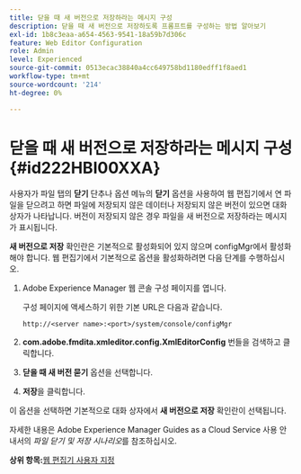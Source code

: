 ```yaml
---
title: 닫을 때 새 버전으로 저장하라는 메시지 구성
description: 닫을 때 새 버전으로 저장하도록 프롬프트를 구성하는 방법 알아보기
exl-id: 1b8c3eaa-a654-4563-9541-18a59b7d306c
feature: Web Editor Configuration
role: Admin
level: Experienced
source-git-commit: 0513ecac38840a4cc649758bd1180edff1f8aed1
workflow-type: tm+mt
source-wordcount: '214'
ht-degree: 0%

---
```


# 닫을 때 새 버전으로 저장하라는 메시지 구성 {#id222HBI00XXA}

사용자가 파일 탭의 **닫기** 단추나 옵션 메뉴의 **닫기** 옵션을 사용하여 웹 편집기에서 연 파일을 닫으려고 하면 파일에 저장되지 않은 데이터나 저장되지 않은 버전이 있으면 대화 상자가 나타납니다. 버전이 저장되지 않은 경우 파일을 새 버전으로 저장하라는 메시지가 표시됩니다.

**새 버전으로 저장** 확인란은 기본적으로 활성화되어 있지 않으며 configMgr에서 활성화해야 합니다. 웹 편집기에서 기본적으로 옵션을 활성화하려면 다음 단계를 수행하십시오.

1. Adobe Experience Manager 웹 콘솔 구성 페이지를 엽니다.

   구성 페이지에 액세스하기 위한 기본 URL은 다음과 같습니다.

   ```http
   http://<server name>:<port>/system/console/configMgr
   ```

1. **com.adobe.fmdita.xmleditor.config.XmlEditorConfig** 번들을 검색하고 클릭합니다.

1. **닫을 때 새 버전 묻기** 옵션을 선택합니다.

1. **저장**&#x200B;을 클릭합니다.


이 옵션을 선택하면 기본적으로 대화 상자에서 **새 버전으로 저장** 확인란이 선택됩니다.

자세한 내용은 Adobe Experience Manager Guides as a Cloud Service 사용 안내서의 *파일 닫기 및 저장 시나리오*&#x200B;를 참조하십시오.

**상위 항목:**[&#x200B;웹 편집기 사용자 지정](conf-web-editor.md)
